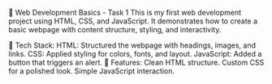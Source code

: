 🚀 Web Development Basics - Task 1
This is my first web development project using HTML, CSS, and JavaScript. It demonstrates how to create a basic webpage with content structure, styling, and interactivity.

🔧 Tech Stack:
HTML: Structured the webpage with headings, images, and links.
CSS: Applied styling for colors, fonts, and layout.
JavaScript: Added a button that triggers an alert.
🌟 Features:
Clean HTML structure.
Custom CSS for a polished look.
Simple JavaScript interaction.
